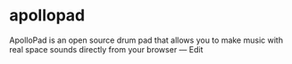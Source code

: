 # apollopad
 ApolloPad is an open source drum pad that allows you to make music with real space sounds directly from your browser — Edit 
